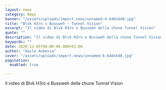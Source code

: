```yaml
---
layout: news
category: News
banner: "/assets/uploads/import.news/unnamed-6-640x640.jpg"
title: "Blvk H3ro x Bussweh – Tunnel Vision"
excerpt: "Il video di Blvk H3ro e Bussweh della chune Tunnel Vision"
quote: ""
description: "Il video di Blvk H3ro e Bussweh della chune Tunnel Vision"
keywords: ""
date: 2020-11-05T00:00:00.000+01:00
author: "Haile Anbessa"
cover: "/assets/uploads/import.news/unnamed-6-640x640.jpg"
pagination:
  enabled: true

---
```


Il video di Blvk H3ro e Bussweh della chune Tunnel Vision